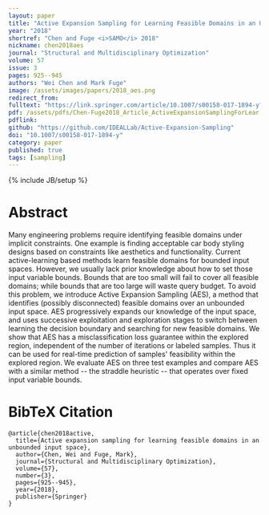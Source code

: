 ```yaml
---
layout: paper
title: "Active Expansion Sampling for Learning Feasible Domains in an Unbounded Input Space"
year: "2018"
shortref: "Chen and Fuge <i>SAMO</i> 2018"
nickname: chen2018aes
journal: "Structural and Multidisciplinary Optimization"
volume: 57
issue: 3
pages: 925--945
authors: "Wei Chen and Mark Fuge"
image: /assets/images/papers/2018_aes.png
redirect_from: 
fulltext: "https://link.springer.com/article/10.1007/s00158-017-1894-y?wt_mc=Internal.Event.1.SEM.ArticleAuthorOnlineFirst"
pdf: /assets/pdfs/Chen-Fuge2018_Article_ActiveExpansionSamplingForLear.pdf
pdflink: 
github: "https://github.com/IDEALLab/Active-Expansion-Sampling"
doi: "10.1007/s00158-017-1894-y"
category: paper
published: true
tags: [sampling]
---
```

{% include JB/setup %}

# Abstract 

Many engineering problems require identifying feasible domains under implicit constraints. One example is finding acceptable car body styling designs based on constraints like aesthetics and functionality. Current active-learning based methods learn feasible domains for bounded input spaces. However, we usually lack prior knowledge about how to set those input variable bounds. Bounds that are too small will fail to cover all feasible domains; while bounds that are too large will waste query budget. To avoid this problem, we introduce Active Expansion Sampling (AES), a method that identifies (possibly disconnected) feasible domains over an unbounded input space. AES progressively expands our knowledge of the input space, and uses successive exploitation and exploration stages to switch between learning the decision boundary and searching for new feasible domains. We show that AES has a misclassification loss guarantee within the explored region, independent of the number of iterations or labeled samples. Thus it can be used for real-time prediction of samples' feasibility within the explored region. We evaluate AES on three test examples and compare AES with a similar method -- the straddle heuristic -- that operates over fixed input variable bounds.


# BibTeX Citation

```
@article{chen2018active,
  title={Active expansion sampling for learning feasible domains in an unbounded input space},
  author={Chen, Wei and Fuge, Mark},
  journal={Structural and Multidisciplinary Optimization},
  volume={57},
  number={3},
  pages={925--945},
  year={2018},
  publisher={Springer}
}
```
